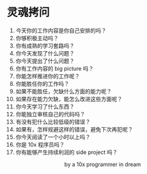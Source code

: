 # 灵魂拷问

1. 今天你的工作内容是你自己安排的吗？
2. 你够积极主动吗？
3. 你有成熟的学习套路吗？
4. 你今天发现了什么问题？
5. 你今天提出了什么问题？
6. 你有工作内容的 big picture 吗？
7. 你能怎样推进你的工作呢？
8. 你能胜任你的工作吗？
9. 如果不能胜任，欠缺什么方面的能力呢？
10. 如果存在能力欠缺，能怎么改进这些方面呢？
11. 你今天学习了什么东西？
12. 你能独立审核自己的代码吗？
13. 有没有犯什么比较低级的错误？
14. 如果有，怎样规避这样的错误，避免下次再犯呢？
15. 你今天阅读了一个小时以上吗？
16. 你是 10x 程序员吗？
17. 你有能够产生持续利润的 side project 吗？

<p align="center">by a 10x programmer in dream</p>